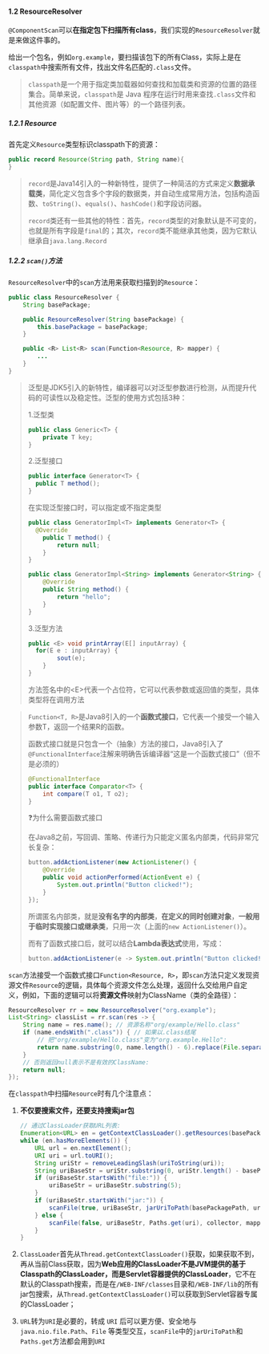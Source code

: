 #### 1.2 ResourceResolver

`@ComponentScan`可以**在指定包下扫描所有class**，我们实现的`ResourceResolver`就是来做这件事的。

给出一个包名，例如`org.example`，要扫描该包下的所有Class，实际上是在`classpath`中搜索所有文件，找出文件名匹配的`.class`文件。

> `classpath`是一个用于指定类加载器如何查找和加载类和资源的位置的路径集合。简单来说，`classpath`是 Java 程序在运行时用来查找`.class`文件和其他资源（如配置文件、图片等）的一个路径列表。

##### 1.2.1 Resource

首先定义`Resource`类型标识classpath下的资源：
```java
public record Resource(String path, String name){
}
```

> `record`是Java14引入的一种新特性，提供了一种简洁的方式来定义**数据承载类**，简化定义包含多个字段的数据类，并自动生成常用方法，包括构造函数、`toString()`、`equals()`、`hashCode()`和字段访问器。
> 
> `record`类还有一些其他的特性：首先，`record`类型的对象默认是不可变的，也就是所有字段是`final`的；其次，`record`类不能继承其他类，因为它默认继承自`java.lang.Record`

##### 1.2.2 `scan()`方法

`ResourceResolver`中的`scan`方法用来获取扫描到的`Resource`：
```java
public class ResourceResolver {
    String basePackage;

    public ResourceResolver(String basePackage) {
        this.basePackage = basePackage;
    }

    public <R> List<R> scan(Function<Resource, R> mapper) {
        ...
    }
}
```

> 泛型是JDK5引入的新特性，编译器可以对泛型参数进行检测，从而提升代码的可读性以及稳定性。泛型的使用方式包括3种：
>
> 1.泛型类
>
> ```java
> public class Generic<T> {
>     private T key;
> }
> ```
>
> 2.泛型接口
>
> ```java
> public interface Generator<T> {
> 	public T method();
> }
> ```
>
> 在实现泛型接口时，可以指定或不指定类型
>
> ```java
> public class GeneratorImpl<T> implements Generator<T> {
> 	@Override
>     public T method() {
>         return null;
>     }
> }
> 
> public class GeneratorImpl<String> implements Generator<String> {
>     @Override
>     public String method() {
>         return "hello";
>     }
> }
> ```
>
> 3.泛型方法
>
> ```java
> public <E> void printArray(E[] inputArray) {
> 	for(E e : inputArray) {
>         sout(e);
>     }
> }
> ```
>
> 方法签名中的\<E\>代表一个占位符，它可以代表参数或返回值的类型，具体类型将在调用方法



> `Function<T, R>`是Java8引入的一个**函数式接口**，它代表一个接受一个输入参数T，返回一个结果R的函数。
>
> 函数式接口就是只包含一个（抽象）方法的接口，Java8引入了`@FunctionalInterface`注解来明确告诉编译器“这是一个函数式接口”（但不是必须的）
>
> ```java
> @FunctionalInterface
> public interface Comparator<T> {
>     int compare(T o1, T o2);
> }
> ```
>
> ❓为什么需要函数式接口
>
> 在Java8之前，写回调、策略、传递行为只能定义匿名内部类，代码非常冗长复杂：
>
> ```java
> button.addActionListener(new ActionListener() {
>     @Override
>     public void actionPerformed(ActionEvent e) {
>         System.out.println("Button clicked!");
>     }
> });
> ```
>
> 所谓匿名内部类，就是**没有名字的内部类**，**在定义的同时创建对象**，**一般用于临时实现接口或继承类**，只用一次（上面的`new ActionListener()`）。
>
> 而有了函数式接口后，就可以结合**Lambda表达式**使用，写成：
>
> ```java
> button.addActionListener(e -> System.out.println("Button clicked!"));
> ```

`scan`方法接受一个函数式接口`Function<Resource, R>`，即`scan`方法只定义发现资源文件`Resource`的逻辑，具体每个资源文件怎么处理，返回什么交给用户自定义，例如，下面的逻辑可以将**资源文件**映射为ClassName（类的全路径）：

```java
ResourceResolver rr = new ResourceResolver("org.example");
List<String> classList = rr.scan(res -> {
    String name = res.name(); // 资源名称"org/example/Hello.class"
    if (name.endsWith(".class")) { // 如果以.class结尾
        // 把"org/example/Hello.class"变为"org.example.Hello":
        return name.substring(0, name.length() - 6).replace(File.separator, ".");
    }
    // 否则返回null表示不是有效的ClassName:
    return null;
});
```

在`classpath`中扫描`Resource`时有几个注意点：

1. **不仅要搜索文件，还要支持搜索jar包**

    ```java
    // 通过ClassLoader获取URL列表:
    Enumeration<URL> en = getContextClassLoader().getResources(basePackagePath);
    while (en.hasMoreElements()) {
        URL url = en.nextElement();
        URI uri = url.toURI();
        String uriStr = removeLeadingSlash(uriToString(uri));
        String uriBaseStr = uriStr.substring(0, uriStr.length() - basePackagePath.length());
        if (uriBaseStr.startsWith("file:")) {
            uriBaseStr = uriBaseStr.substring(5);
        }
        if (uriBaseStr.startsWith("jar:")) {
            scanFile(true, uriBaseStr, jarUriToPath(basePackagePath, uri), collector, mapper);
        } else {
            scanFile(false, uriBaseStr, Paths.get(uri), collector, mapper);
        }
    }
    ```

2. `ClassLoader`首先从`Thread.getContextClassLoader()`获取，如果获取不到，再从当前Class获取，因为**Web应用的ClassLoader不是JVM提供的基于Classpath的ClassLoader，而是Servlet容器提供的ClassLoader**，它不在默认的Classpath搜索，而是在`/WEB-INF/classes`目录和`/WEB-INF/lib`的所有jar包搜索，从`Thread.getContextClassLoader()`可以获取到Servlet容器专属的ClassLoader；

3. `URL`转为`URI`是必要的，转成 `URI` 后可以更方便、安全地与 `java.nio.file.Path`、`File` 等类型交互，`scanFile`中的`jarUriToPath`和`Paths.get`方法都会用到`URI`
